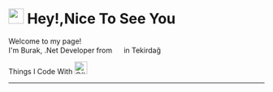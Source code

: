 <h1><img src="https://emojis.slackmojis.com/emojis/images/1531849430/4246/blob-sunglasses.gif?1531849430" width="30"/> Hey!,Nice To See You</h1>

<p> Welcome to my page! </br> I'm Burak, .Net Developer from <img src="https://cdn-icons-png.flaticon.com/512/3909/3909414.png" width="15"> in Tekirdağ </p>
<p> Things I Code With 
  
<img alt="C#" src="![.Net](https://img.shields.io/badge/.NET-5C2D91?style=for-the-badge&logo=.net&logoColor=white)" Width="25">

<hr>
